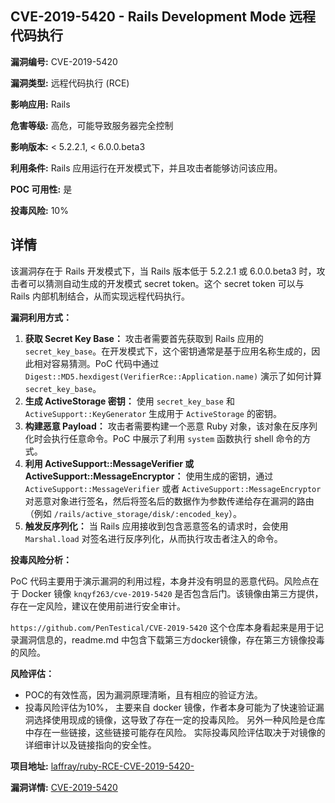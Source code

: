 ## CVE-2019-5420 - Rails Development Mode 远程代码执行

**漏洞编号:** CVE-2019-5420

**漏洞类型:** 远程代码执行 (RCE)

**影响应用:** Rails

**危害等级:** 高危，可能导致服务器完全控制

**影响版本:** < 5.2.2.1, < 6.0.0.beta3

**利用条件:** Rails 应用运行在开发模式下，并且攻击者能够访问该应用。

**POC 可用性:** 是

**投毒风险:** 10%

## 详情

该漏洞存在于 Rails 开发模式下，当 Rails 版本低于 5.2.2.1 或 6.0.0.beta3 时，攻击者可以猜测自动生成的开发模式 secret token。这个 secret token 可以与 Rails 内部机制结合，从而实现远程代码执行。

**漏洞利用方式：**

1.  **获取 Secret Key Base：** 攻击者需要首先获取到 Rails 应用的 `secret_key_base`。在开发模式下，这个密钥通常是基于应用名称生成的，因此相对容易猜测。PoC 代码中通过 `Digest::MD5.hexdigest(VerifierRce::Application.name)` 演示了如何计算 `secret_key_base`。
2.  **生成 ActiveStorage 密钥：** 使用 `secret_key_base` 和 `ActiveSupport::KeyGenerator` 生成用于 `ActiveStorage` 的密钥。
3.  **构建恶意 Payload：** 攻击者需要构建一个恶意 Ruby 对象，该对象在反序列化时会执行任意命令。PoC 中展示了利用 `system` 函数执行 shell 命令的方式。
4.  **利用 ActiveSupport::MessageVerifier 或 ActiveSupport::MessageEncryptor：** 使用生成的密钥，通过 `ActiveSupport::MessageVerifier` 或者 `ActiveSupport::MessageEncryptor` 对恶意对象进行签名，然后将签名后的数据作为参数传递给存在漏洞的路由（例如 `/rails/active_storage/disk/:encoded_key`）。
5.  **触发反序列化：** 当 Rails 应用接收到包含恶意签名的请求时，会使用 `Marshal.load` 对签名进行反序列化，从而执行攻击者注入的命令。

**投毒风险分析：**

PoC 代码主要用于演示漏洞的利用过程，本身并没有明显的恶意代码。风险点在于 Docker 镜像 `knqyf263/cve-2019-5420` 是否包含后门。该镜像由第三方提供，存在一定风险，建议在使用前进行安全审计。

`https://github.com/PenTestical/CVE-2019-5420` 这个仓库本身看起来是用于记录漏洞信息的，readme.md 中包含下载第三方docker镜像，存在第三方镜像投毒的风险。

**风险评估：**

*   POC的有效性高，因为漏洞原理清晰，且有相应的验证方法。
*   投毒风险评估为10%， 主要来自 docker 镜像，作者本身可能为了快速验证漏洞选择使用现成的镜像，这导致了存在一定的投毒风险。 另外一种风险是仓库中存在一些链接，这些链接可能存在风险。 实际投毒风险评估取决于对镜像的详细审计以及链接指向的安全性。

**项目地址:** [laffray/ruby-RCE-CVE-2019-5420-](https://github.com/laffray/ruby-RCE-CVE-2019-5420-)

**漏洞详情:** [CVE-2019-5420](https://nvd.nist.gov/vuln/detail/CVE-2019-5420)